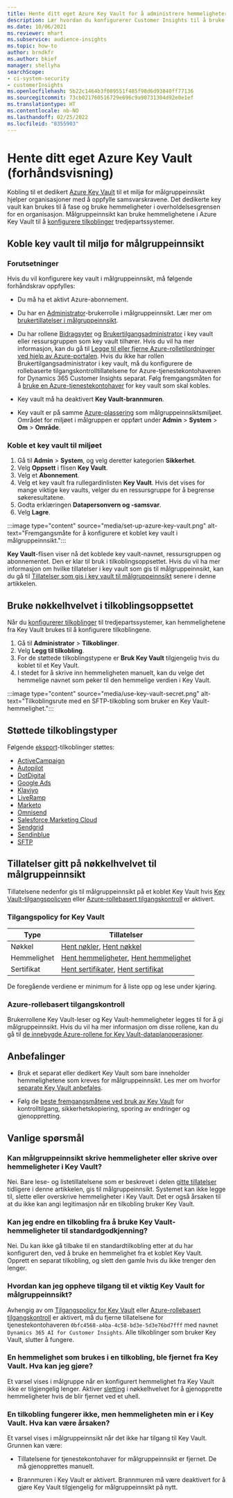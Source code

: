 ```yaml
---
title: Hente ditt eget Azure Key Vault for å administrere hemmeligheter
description: Lær hvordan du konfigurerer Customer Insights til å bruke ditt eget Azure Key Vault.
ms.date: 10/06/2021
ms.reviewer: mhart
ms.subservice: audience-insights
ms.topic: how-to
author: brndkfr
ms.author: bkief
manager: shellyha
searchScope:
- ci-system-security
- customerInsights
ms.openlocfilehash: 5b22c1464b3f089551f485f98d6d93840ff77136
ms.sourcegitcommit: 73cb021760516729e696c9a90731304d92e0e1ef
ms.translationtype: HT
ms.contentlocale: nb-NO
ms.lasthandoff: 02/25/2022
ms.locfileid: "8355903"
---
```

# <a name="bring-your-own-azure-key-vault-preview"></a>Hente ditt eget Azure Key Vault (forhåndsvisning)

Kobling til et dedikert [Azure Key Vault](/azure/key-vault/general/basic-concepts) til et miljø for målgruppeinnsikt hjelper organisasjoner med å oppfylle samsvarskravene.
Det dedikerte key vault kan brukes til å fase og bruke hemmeligheter i overholdelsesgrensen for en organisasjon. Målgruppeinnsikt kan bruke hemmelighetene i Azure Key Vault til å [konfigurere tilkoblinger](connections.md) tredjepartssystemer.

## <a name="link-the-key-vault-to-the-audience-insights-environment"></a>Koble key vault til miljø for målgruppeinnsikt

### <a name="prerequisites"></a>Forutsetninger

Hvis du vil konfigurere key vault i målgruppeinnsikt, må følgende forhåndskrav oppfylles:

- Du må ha et aktivt Azure-abonnement.

- Du har en [Administrator](permissions.md#administrator)-brukerrolle i målgruppeinnsikt. Lær mer om [brukertillatelser i målgruppeinnsikt](permissions.md#assign-roles-and-permissions).

- Du har rollene [Bidragsyter](/azure/role-based-access-control/built-in-roles#contributor) og [Brukertilgangsadministrator](/azure/role-based-access-control/built-in-roles#user-access-administrator) i key vault eller ressursgruppen som key vault tilhører. Hvis du vil ha mer informasjon, kan du gå til [Legge til eller fjerne Azure-rolletilordninger ved hjelp av Azure-portalen](/azure/role-based-access-control/role-assignments-portal). Hvis du ikke har rollen Brukertilgangsadministrator i key vault, må du konfigurere de rollebaserte tilgangskontrolltillatelsene for Azure-tjenestekontohaveren for Dynamics 365 Customer Insights separat. Følg fremgangsmåten for å [bruke en Azure-tjenestekontohaver](connect-service-principal.md) for key vault som skal kobles.

- Key vault må ha deaktivert **Key Vault-brannmuren**.

- Key vault er på samme [Azure-plassering](https://azure.microsoft.com/global-infrastructure/geographies/#overview) som målgruppeinnsiktsmiljøet. Området for miljøet i målgruppen er oppført under **Admin** > **System** > **Om** > **Område**.

### <a name="link-a-key-vault-to-the-environment"></a>Koble et key vault til miljøet

1. Gå til **Admin** > **System**, og velg deretter kategorien **Sikkerhet**.
1. Velg **Oppsett** i flisen **Key Vault**.
1. Velg et **Abonnement**.
1. Velg et key vault fra rullegardinlisten **Key Vault**. Hvis det vises for mange viktige key vaults, velger du en ressursgruppe for å begrense søkeresultatene.
1. Godta erklæringen **Datapersonvern og -samsvar**.
1. Velg **Lagre**.

:::image type="content" source="media/set-up-azure-key-vault.png" alt-text="Fremgangsmåte for å konfigurere et koblet key vault i målgruppeinnsikt.":::

**Key Vault**-flisen viser nå det koblede key vault-navnet, ressursgruppen og abonnementet. Den er klar til bruk i tilkoblingsoppsettet.
Hvis du vil ha mer informasjon om hvilke tillatelser i key vault som gis til målgruppeinnsikt, kan du gå til [Tillatelser som gis i key vault til målgruppeinnsikt](#permissions-granted-on-the-key-vault-to-audience-insights) senere i denne artikkelen.

## <a name="use-the-key-vault-in-the-connection-setup"></a>Bruke nøkkelhvelvet i tilkoblingsoppsettet

Når du [konfigurerer tilkoblinger](connections.md) til tredjepartssystemer, kan hemmelighetene fra Key Vault brukes til å konfigurere tilkoblingene.

1. Gå til **Administrator** > **Tilkoblinger**.
1. Velg **Legg til tilkobling**.
1. For de støttede tilkoblingstypene er **Bruk Key Vault** tilgjengelig hvis du koblet til et Key Vault.
1. I stedet for å skrive inn hemmeligheten manuelt, kan du velge det hemmelige navnet som peker til den hemmelige verdien i Key Vault.

:::image type="content" source="media/use-key-vault-secret.png" alt-text="Tilkoblingsrute med en SFTP-tilkobling som bruker en Key Vault-hemmelighet.":::

## <a name="supported-connection-types"></a>Støttede tilkoblingstyper

Følgende [eksport](export-destinations.md)-tilkoblinger støttes:

* [ActiveCampaign](export-active-campaign.md)
* [Autopilot](export-autopilot.md)
* [DotDigital](export-dotdigital.md)
* [Google Ads](export-google-ads.md)
* [Klaviyo](export-klaviyo.md)
* [LiveRamp](export-liveramp.md)
* [Marketo](export-marketo.md)
* [Omnisend](export-omnisend.md)
* [Salesforce Marketing Cloud](export-salesforce.md)
* [Sendgrid](export-sendgrid.md)
* [Sendinblue](export-sendinblue.md)
* [SFTP](export-sftp.md)

## <a name="permissions-granted-on-the-key-vault-to-audience-insights"></a>Tillatelser gitt på nøkkelhvelvet til målgruppeinnsikt

Tillatelsene nedenfor gis til målgruppeinnsikt på et koblet Key Vault hvis [Key Vault-tilgangspolicyen](/azure/key-vault/general/assign-access-policy?tabs=azure-portal) eller [Azure-rollebasert tilgangskontroll](/azure/key-vault/general/rbac-guide?tabs=azure-cli) er aktivert.

### <a name="key-vault-access-policy"></a>Tilgangspolicy for Key Vault

| Type        | Tillatelser          |
| ----------- | -------------------- |
| Nøkkel         | [Hent nøkler](/rest/api/keyvault/get-keys), [Hent nøkkel](/rest/api/keyvault/get-key)                                 |
| Hemmelighet      | [Hent hemmeligheter](/rest/api/keyvault/get-secrets), [Hent hemmelighet](/rest/api/keyvault/get-secret)                     |
| Sertifikat | [Hent sertifikater](/rest/api/keyvault/get-certificates), [Hent sertifikat](/rest/api/keyvault/get-certificate) |

De foregående verdiene er minimum for å liste opp og lese under kjøring.

### <a name="azure-role-based-access-control"></a>Azure-rollebasert tilgangskontroll

Brukerrollene Key Vault-leser og Key Vault-hemmeligheter legges til for å gi målgruppeinnsikt. Hvis du vil ha mer informasjon om disse rollene, kan du gå til [de innebygde Azure-rollene for Key Vault-dataplanoperasjoner](/azure/key-vault/general/rbac-guide?tabs=azure-cli).

## <a name="recommendations"></a>Anbefalinger

- Bruk et separat eller dedikert Key Vault som bare inneholder hemmelighetene som kreves for målgruppeinnsikt. Les mer om hvorfor [separate Key Vault anbefales](/azure/key-vault/general/best-practices#why-we-recommend-separate-key-vaults).

- Følg de [beste fremgangsmåtene ved bruk av Key Vault](/azure/key-vault/general/best-practices#turn-on-logging) for kontrolltilgang, sikkerhetskopiering, sporing av endringer og gjenoppretting.

## <a name="frequently-asked-questions"></a>Vanlige spørsmål

### <a name="can-audience-insights-write-secrets-or-overwrite-secrets-into-the-key-vault"></a>Kan målgruppeinnsikt skrive hemmeligheter eller skrive over hemmeligheter i Key Vault?

Nei. Bare lese- og listetillatelsene som er beskrevet i delen [gitte tillatelser](#permissions-granted-on-the-key-vault-to-audience-insights) tidligere i denne artikkelen, gis til målgruppeinnsikt. Systemet kan ikke legge til, slette eller overskrive hemmeligheter i Key Vault. Det er også årsaken til at du ikke kan angi legitimasjon når en tilkobling bruker Key Vault.

### <a name="can-i-change-a-connection-from-using-key-vault-secrets-to-default-authentication"></a>Kan jeg endre en tilkobling fra å bruke Key Vault-hemmeligheter til standardgodkjenning?

Nei. Du kan ikke gå tilbake til en standardtilkobling etter at du har konfigurert den, ved å bruke en hemmelighet fra et koblet Key Vault. Opprett en separat tilkobling, og slett den gamle hvis du ikke trenger den lenger.

### <a name="how-can-i-revoke-access-to-a-key-vault-for-audience-insights"></a>Hvordan kan jeg oppheve tilgang til et viktig Key Vault for målgruppeinnsikt?

Avhengig av om [Tilgangspolicy for Key Vault](/azure/key-vault/general/assign-access-policy?tabs=azure-portal) eller [Azure-rollebasert tilgangskontroll](/azure/key-vault/general/rbac-guide?tabs=azure-cli) er aktivert, må du fjerne tillatelsene for tjenestekontohaveren `0bfc4568-a4ba-4c58-bd3e-5d3e76bd7fff` med navnet `Dynamics 365 AI for Customer Insights`. Alle tilkoblinger som bruker Key Vault, slutter å fungere.

### <a name="a-secret-thats-used-in-a-connection-got-removed-from-the-key-vault-what-can-i-do"></a>En hemmelighet som brukes i en tilkobling, ble fjernet fra Key Vault. Hva kan jeg gjøre?

Et varsel vises i målgruppe når en konfigurert hemmelighet fra Key Vault ikke er tilgjengelig lenger. Aktiver [sletting](/azure/key-vault/general/soft-delete-overview) i nøkkelhvelvet for å gjenopprette hemmeligheter hvis de blir fjernet ved et uhell.

### <a name="a-connection-doesnt-work-but-my-secret-is-in-the-key-vault-what-might-be-the-cause"></a>En tilkobling fungerer ikke, men hemmeligheten min er i Key Vault. Hva kan være årsaken?

Et varsel vises i målgruppeinnsikt når det ikke har tilgang til Key Vault. Grunnen kan være:

- Tillatelsene for tjenestekontohaver for målgruppeinnsikt er fjernet. De må gjenopprettes manuelt.

- Brannmuren i Key Vault er aktivert. Brannmuren må være deaktivert for å gjøre Key Vault tilgjengelig for målgruppeinnsikt på nytt.
